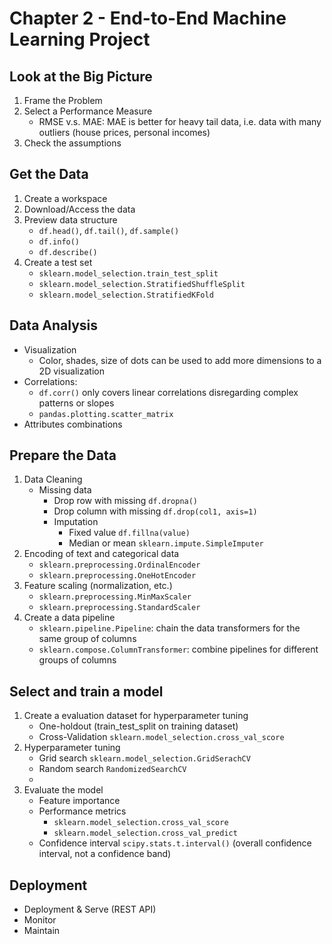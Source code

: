 # Chapter 2 - End-to-End Machine Learning Project

## Look at the Big Picture
1. Frame the Problem
2. Select a Performance Measure
    - RMSE v.s. MAE: MAE is better for heavy tail data, i.e. data with many outliers (house prices, personal incomes)
3. Check the assumptions

## Get the Data
1. Create a workspace
2. Download/Access the data
3. Preview data structure
    - `df.head()`, `df.tail()`, `df.sample()`
    - `df.info()`
    - `df.describe()`
4. Create a test set
    - `sklearn.model_selection.train_test_split`
    - `sklearn.model_selection.StratifiedShuffleSplit`
    - `sklearn.model_selection.StratifiedKFold`

## Data Analysis
- Visualization
    - Color, shades, size of dots can be used to add more dimensions to a 2D visualization
- Correlations: 
    - `df.corr()` only covers linear correlations disregarding complex patterns or slopes
    - `pandas.plotting.scatter_matrix`
- Attributes combinations

## Prepare the Data
1. Data Cleaning
    - Missing data
        - Drop row with missing `df.dropna()`
        - Drop column with missing `df.drop(col1, axis=1)`
        - Imputation
            - Fixed value `df.fillna(value)`
            - Median or mean `sklearn.impute.SimpleImputer`
2. Encoding of text and categorical data
    - `sklearn.preprocessing.OrdinalEncoder`
    - `sklearn.preprocessing.OneHotEncoder`
3. Feature scaling (normalization, etc.)
    - `sklearn.preprocessing.MinMaxScaler`
    - `sklearn.preprocessing.StandardScaler`
4. Create a data pipeline
    - `sklearn.pipeline.Pipeline`: chain the data transformers for the same group of columns
    - `sklearn.compose.ColumnTransformer`: combine pipelines for different groups of columns

## Select and train a model
1. Create a evaluation dataset for hyperparameter tuning
    - One-holdout (train_test_split on training dataset)
    - Cross-Validation `sklearn.model_selection.cross_val_score`
2. Hyperparameter tuning 
    - Grid search `sklearn.model_selection.GridSerachCV`
    - Random search `RandomizedSearchCV`
    - 
3. Evaluate the model
    - Feature importance
    - Performance metrics
        - `sklearn.model_selection.cross_val_score`
        - `sklearn.model_selection.cross_val_predict`
    - Confidence interval `scipy.stats.t.interval()` (overall confidence interval, not a confidence band)

## Deployment
- Deployment & Serve (REST API)
- Monitor
- Maintain

